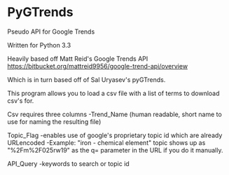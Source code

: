PyGTrends
=========

Pseudo API for Google Trends 

Written for Python 3.3

Heavily based off Matt Reid's Google Trends API
https://bitbucket.org/mattreid9956/google-trend-api/overview

Which is in turn based off of Sal Uryasev's pyGTrends.

This program allows you to load a csv file with a list of terms to download csv's for.

Csv requires three columns
  -Trend_Name (human readable, short name to use for naming the resulting file)
  
Topic_Flag 
  -enables use of google's proprietary topic id which are already URLencoded
  -Example: "iron - chemical element" topic shows up as "%2Fm%2F025rw19" as the q= parameter in the URL if you do it manually.
  
API_Query
  -keywords to search or topic id
